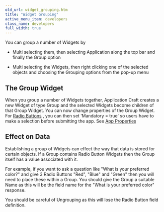 ```yaml
---
old_url: widget_grouping.htm
title: "Widget Grouping"
active_menu_item: developers
class_name: developers
full_width: true
---
```



You can group a number of Widgets by

 - Multi selecting them, then selecting Application along the top bar and finally the Group option

 - Multi selecting the Widgets, then right clicking one of the selected objects and choosing the Grouping options from the pop-up menu

## The Group Widget

When you group a number of Widgets together, Application Craft creates a new Widget of type Group and the selected Widgets become children of that Group Widget. You can now change properties of the Group Widget. For [Radio Buttons](/developers/documentation/product-guide/widget-properties-events/common/radio-button) , you can then set 'Mandatory = true' so users have to make a selection before submitting the app. See [App Properties](/developers/documentation/product-guide/widget-properties-events/app-properties#mandatory)

## Effect on Data

Establishing a group of Widgets can effect the way that data is stored for certain objects. If a Group contains Radio Button Widgets then the Group itself has a value associated with it.

For example, if you want to ask a question like "What is your preferred color?" and give 3 Radio Buttons "Red", "Blue" and "Green" then you will need to place these within a Group. You should give the Group a suitable Name as this will be the field name for the "What is your preferred color" response.

You should be careful of Ungrouping as this will lose the Radio Button field definition.

